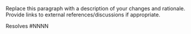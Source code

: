 Replace this paragraph with a description of your changes and rationale. Provide links to external references/discussions if appropriate.

Resolves #NNNN
